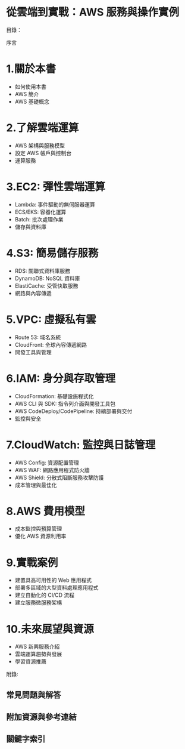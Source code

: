 # 從雲端到實戰：AWS 服務與操作實例

目錄：

序言

# 1.關於本書
* 如何使用本書
* AWS 簡介
* AWS 基礎概念

# 2.了解雲端運算
* AWS 架構與服務模型
* 設定 AWS 帳戶與控制台
* 運算服務

# 3.EC2: 彈性雲端運算
* Lambda: 事件驅動的無伺服器運算
* ECS/EKS: 容器化運算
* Batch: 批次處理作業
* 儲存與資料庫

# 4.S3: 簡易儲存服務
* RDS: 關聯式資料庫服務
* DynamoDB: NoSQL 資料庫
* ElastiCache: 受管快取服務
* 網路與內容傳遞

# 5.VPC: 虛擬私有雲
* Route 53: 域名系統
* CloudFront: 全球內容傳遞網路
* 開發工具與管理

# 6.IAM: 身分與存取管理
* CloudFormation: 基礎設施程式化
* AWS CLI 與 SDK: 指令列介面與開發工具包
* AWS CodeDeploy/CodePipeline: 持續部署與交付
* 監控與安全

# 7.CloudWatch: 監控與日誌管理
* AWS Config: 資源配置管理
* AWS WAF: 網路應用程式防火牆
* AWS Shield: 分散式阻斷服務攻擊防護
* 成本管理與最佳化

# 8.AWS 費用模型
* 成本監控與預算管理
* 優化 AWS 資源利用率

# 9.實戰案例
* 建置具高可用性的 Web 應用程式
* 部署多區域的大型資料處理應用程式
* 建立自動化的 CI/CD 流程
* 建立服務微服務架構

# 10.未來展望與資源
* AWS 新興服務介紹
* 雲端運算趨勢與發展
* 學習資源推薦


附錄:

## 常見問題與解答
## 附加資源與參考連結
## 關鍵字索引